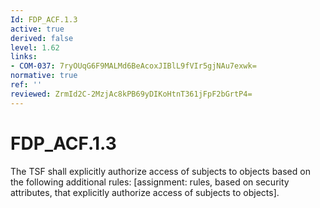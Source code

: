 ```yaml
---
Id: FDP_ACF.1.3
active: true
derived: false
level: 1.62
links:
- COM-037: 7ryOUqG6F9MALMd6BeAcoxJIBlL9fVIr5gjNAu7exwk=
normative: true
ref: ''
reviewed: ZrmId2C-2MzjAc8kPB69yDIKoHtnT361jFpF2bGrtP4=
---
```


# FDP_ACF.1.3

The TSF shall explicitly authorize access of subjects to objects based on the following additional rules: [assignment: rules, based on security attributes, that explicitly authorize access of subjects to objects].